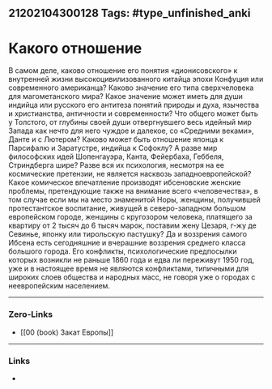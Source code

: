 21202104300128
Tags: #type_unfinished_anki
---
# Какого отношение

В самом деле, каково отношение его понятия «дионисовского» к внутренней жизни высокоцивилизованного китайца эпохи Конфуция или современного американца? Каково значение его типа сверхчеловека для магометанского мира? Какое значение может иметь для души индийца или русского его антитеза понятий природы и духа, язычества и христианства, античности и современности? Что общего может быть у Толстого, от глубины своей души отвергнувшего весь идейный мир Запада как нечто для него чуждое и далекое, со «Средними веками», Данте и с Лютером? Каково может быть отношение японца к Парсифалю и Заратустре, индийца к Софоклу? А разве мир философских идей Шопенгауэра, Канта, Фейербаха, Геббеля, Стриндберга шире? Разве вся их психология, несмотря на ее космические претензии, не является насквозь западноевропейской? Какое комическое впечатление производят ибсеновские женские проблемы, претендующие также на внимание всего «человечества», в том случае если мы на место знаменитой Норы, женщины, получившей протестантское воспитание, живущей в северо-западном большом европейском городе, женщины с кругозором человека, платящего за квартиру от 2 тысяч до 6 тысяч марок, поставим жену Цезаря, г-жу де Севинье, японку или тирольскую пастушку? Да и воззрения самого Ибсена есть сегодняшние и вчерашние воззрения среднего класса большого города. Его конфликты, психологические предпосылки которых возникли не раньше 1860 года и едва ли переживут 1950 год, уже и в настоящее время не являются конфликтами, типичными для широких слоев общества и народных масс, не говоря уже о городах с неевропейским населением.

---
### Zero-Links
- [[00 (book) Закат Европы]]
---
### Links
-